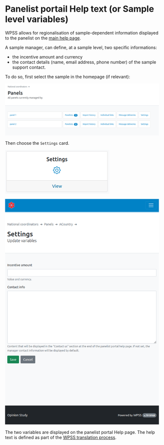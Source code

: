 # Panelist portail Help text (or Sample level variables)

WPSS allows for regionalisation of sample-dependent information displayed to the panelist on the [main help page](../p/index.md).

A sample manager, can define, at a sample level, two specific informations:

- the incentive amount and currency
- the contact details (name, email address, phone number) of the sample support contact.


To do so, first select the sample in the homepage (if relevant):

![Sample of Panel list view](../img/nc/nc-panels-list.png)

Then choose the `Settings` card.

![General Settings card](../img/nc/settings-card.png)


![Update panel level variables form](../img/nc/sample-level-variable-form.png)

The two variables are displayed on the panelist portal Help page. The help text is defined as part of the [WPSS translation process](../tr/wpss-panelist-portal-translation.md).
